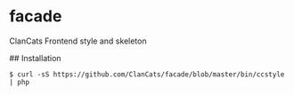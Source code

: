 # facade

ClanCats Frontend style and skeleton

## Installation

```
$ curl -sS https://github.com/ClanCats/facade/blob/master/bin/ccstyle | php
```
